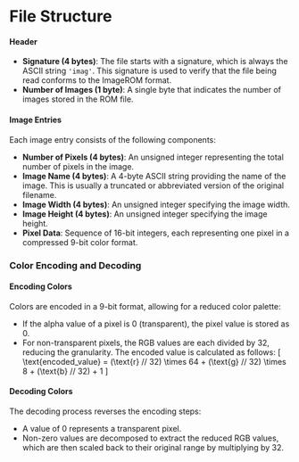 # File Structure

#### Header
- **Signature (4 bytes)**: The file starts with a signature, which is always the ASCII string `'imag'`. This signature is used to verify that the file being read conforms to the ImageROM format.
- **Number of Images (1 byte)**: A single byte that indicates the number of images stored in the ROM file.

#### Image Entries
Each image entry consists of the following components:

- **Number of Pixels (4 bytes)**: An unsigned integer representing the total number of pixels in the image.
- **Image Name (4 bytes)**: A 4-byte ASCII string providing the name of the image. This is usually a truncated or abbreviated version of the original filename.
- **Image Width (4 bytes)**: An unsigned integer specifying the image width.
- **Image Height (4 bytes)**: An unsigned integer specifying the image height.
- **Pixel Data**: Sequence of 16-bit integers, each representing one pixel in a compressed 9-bit color format.

### Color Encoding and Decoding

#### Encoding Colors
Colors are encoded in a 9-bit format, allowing for a reduced color palette:
- If the alpha value of a pixel is 0 (transparent), the pixel value is stored as 0.
- For non-transparent pixels, the RGB values are each divided by 32, reducing the granularity. The encoded value is calculated as follows:
  \[
  \text{encoded\_value} = (\text{r} // 32) \times 64 + (\text{g} // 32) \times 8 + (\text{b} // 32) + 1
  \]

#### Decoding Colors
The decoding process reverses the encoding steps:
- A value of 0 represents a transparent pixel.
- Non-zero values are decomposed to extract the reduced RGB values, which are then scaled back to their original range by multiplying by 32.
